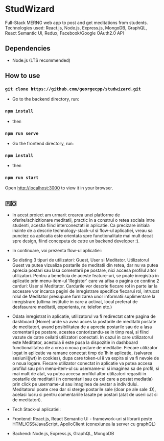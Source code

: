 # StudWizard
Full-Stack MERNG web app to post and get meditations from students. Technologies used: React.js, Node.js, Express.js, MongoDB, GraphQL, React Semantic UI, Redux, Facebook/Google OAuth2.0 API

## Dependencies
- Node.js (LTS recommended) 

## How to use 
### `git clone https://github.com/georgecpp/studwizard.git`
- Go to the backend directory, run:
### `npm install`
- then
### `npm run serve`

- Go the frontend directory, run:
### `npm install`
- then
### `npm run start`
Open [http://localhost:3000](http://localhost:3000) to view it in your browser.

## 🇷🇴

- In acest proiect am urmarit crearea unei platforme de oferire/achizitionare meditatii, practic in a construi o retea sociala intre studenti, acestia fiind interconectati in aplicatie. Ca precizare initiala inainte de a descrie technology-stack-ul si flow-ul aplicatiei, vreau sa punctez ca aplicatia este orientata spre functionalitate mai mult decat spre design, fiind conceputa de catre un backend developer :).

- In continuare, voi prezenta flow-ul aplicatiei:
- Se disting 3 tipuri de utilizatori: Guest, User si Meditator. Utilizatorul Guest va putea vizualiza postarile de meditatii din retea, dar nu va putea aprecia postari sau lasa comentarii pe postare, nici accesa profilul altor utilizatori. Pentru a beneficia de aceste feature-uri, se poate inregistra in aplicatie prin menu-item-ul 'Register' care va afisa o pagina ce contine 2 carduri: User si Meditator. Cardurile vor descrie fiecare rol in parte iar la accesare vor incarca pagini de inregistrare specifice fiecarui rol, intrucat rolul de Meditator presupune furnizarea unor informatii suplimentare la inregistrare (ultima institutie in care a activat, locul preferat de desfasurare meditatii, experienta, nr. telefon etc.)
- Odata inregistrat in aplicatie, utilizatorul va fi redirectat catre pagina de dashboard (Home) unde va avea acces la postarile de meditatii postate de meditatori, avand posibilitatea de a aprecia postarile sau de a lasa comentarii pe postare, acestea contorizandu-se in timp real, si fiind vazute de catre ceilalti utilizatori conectati. In cazul in care utilizatorul este Meditator, acestuia ii este pusa la dispozitie in dashboard functionalitatea de a crea o noua postare de meditatie. Fiecare utilizator logat in aplicatie va ramane conectat timp de 1h in aplicatie, (salvarea sesiunii(jwt) in cookies), dupa care token-ul ii va expira si va fi nevoie de o noua logare. Fiecare utilizator conectat in aplicatie va putea accesa profilul sau prin menu-item-ul cu username-ul si imaginea sa de profil, si mai mult de atat, va putea accesa profilul altor utilizatori regasiti in postarile de meditatii (in comentarii sau ca cel care a postat mediatia) prin click pe username-ul sau imaginea de avatar a individului. Meditatorul poate crea dar si sterge postarile sale (doar pe ale sale :D), acelasi lucru si pentru comentariile lasate pe postari (atat de useri cat si de meditatori).

- Tech Stack-ul aplicatiei:
- Frontend: React.js, React Semantic UI - framework-uri si librarii peste HTML/CSS/JavaScript, ApolloClient (conexiunea la server cu graphQL)
- Backend: Node.js, Express.js, GraphQL, MongoDB
